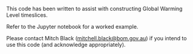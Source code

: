 This code has been written to assist with constructing Global Warming Level timeslices.

Refer to the Jupyter notebook for a worked example.

Please contact Mitch Black (mitchell.black@bom.gov.au) if you intend to use this code (and acknowledge appropriately).


